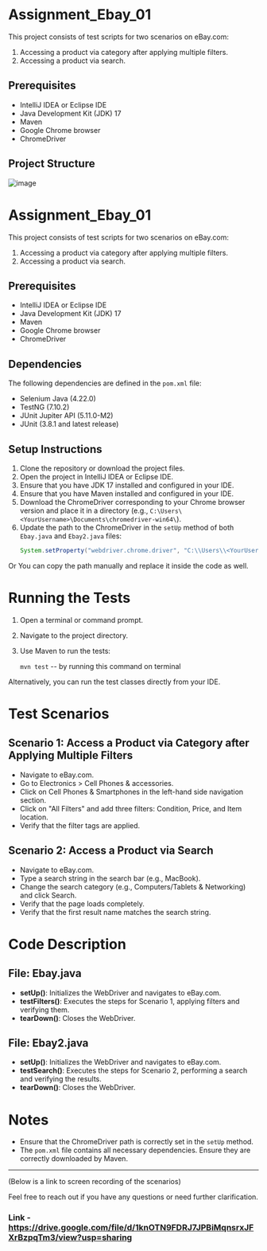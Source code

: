 # Assignment_Ebay_01

This project consists of test scripts for two scenarios on eBay.com:
1. Accessing a product via category after applying multiple filters.
2. Accessing a product via search.

## Prerequisites
- IntelliJ IDEA or Eclipse IDE
- Java Development Kit (JDK) 17
- Maven
- Google Chrome browser
- ChromeDriver

## Project Structure
![image](https://github.com/user-attachments/assets/f1c51944-a86a-433b-9abe-2bfe775fe930)

# Assignment_Ebay_01

This project consists of test scripts for two scenarios on eBay.com:
1. Accessing a product via category after applying multiple filters.
2. Accessing a product via search.

## Prerequisites
- IntelliJ IDEA or Eclipse IDE
- Java Development Kit (JDK) 17
- Maven
- Google Chrome browser
- ChromeDriver

## Dependencies
The following dependencies are defined in the `pom.xml` file:
- Selenium Java (4.22.0)
- TestNG (7.10.2)
- JUnit Jupiter API (5.11.0-M2)
- JUnit (3.8.1 and latest release)

## Setup Instructions
1. Clone the repository or download the project files.
2. Open the project in IntelliJ IDEA or Eclipse IDE.
3. Ensure that you have JDK 17 installed and configured in your IDE.
4. Ensure that you have Maven installed and configured in your IDE.
5. Download the ChromeDriver corresponding to your Chrome browser version and place it in a directory (e.g., `C:\Users\<YourUsername>\Documents\chromedriver-win64\`).
6. Update the path to the ChromeDriver in the `setUp` method of both `Ebay.java` and `Ebay2.java` files:
   ```java
   System.setProperty("webdriver.chrome.driver", "C:\\Users\\<YourUsername>\\Documents\\chromedriver-win64\\chromedriver.exe");
Or You can copy the path manually and replace it inside the code as well.

# Running the Tests
1. Open a terminal or command prompt.
2. Navigate to the project directory.
3. Use Maven to run the tests:
   
   ```mvn test``` -- by running this command on terminal

Alternatively, you can run the test classes directly from your IDE.

# Test Scenarios

## Scenario 1: Access a Product via Category after Applying Multiple Filters
- Navigate to eBay.com.
- Go to Electronics > Cell Phones & accessories.
- Click on Cell Phones & Smartphones in the left-hand side navigation section.
- Click on "All Filters" and add three filters: Condition, Price, and Item location.
- Verify that the filter tags are applied.

## Scenario 2: Access a Product via Search
- Navigate to eBay.com.
- Type a search string in the search bar (e.g., MacBook).
- Change the search category (e.g., Computers/Tablets & Networking) and click Search.
- Verify that the page loads completely.
- Verify that the first result name matches the search string.

# Code Description

## File: Ebay.java
- **setUp()**: Initializes the WebDriver and navigates to eBay.com.
- **testFilters()**: Executes the steps for Scenario 1, applying filters and verifying them.
- **tearDown()**: Closes the WebDriver.

## File: Ebay2.java
- **setUp()**: Initializes the WebDriver and navigates to eBay.com.
- **testSearch()**: Executes the steps for Scenario 2, performing a search and verifying the results.
- **tearDown()**: Closes the WebDriver.

# Notes
- Ensure that the ChromeDriver path is correctly set in the `setUp` method.
- The `pom.xml` file contains all necessary dependencies. Ensure they are correctly downloaded by Maven.

---
(Below is a link to screen recording of the scenarios)

Feel free to reach out if you have any questions or need further clarification.

### Link - https://drive.google.com/file/d/1knOTN9FDRJ7JPBiMqnsrxJFXrBzpqTm3/view?usp=sharing

